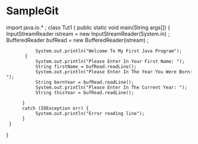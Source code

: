 # SampleGit
import java.io.* ;
class Tut1 {
     public static void main(String args[])
     {
               InputStreamReader istream = new InputStreamReader(System.in) ;
               BufferedReader bufRead = new BufferedReader(istream) ;
               
               System.out.println("Welcome To My First Java Program");
           {
               System.out.println("Please Enter In Your First Name: ");
               String firstName = bufRead.readLine();
               System.out.println("Please Enter In The Year You Were Born: ");
               String bornYear = bufRead.readLine();
               System.out.println("Please Enter In The Current Year: ");
               String thisYear = bufRead.readLine();
               
          }
          catch (IOException err) {
               System.out.println("Error reading line");
          }
     }	
}
